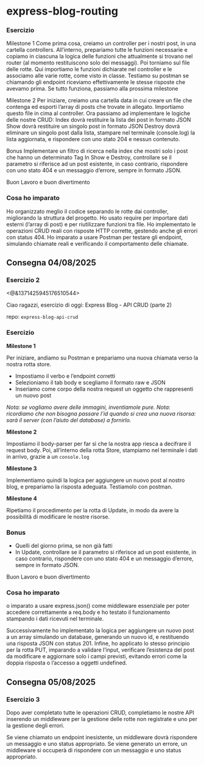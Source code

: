 express-blog-routing
===
### Esercizio
Milestone 1
Come prima cosa, creiamo un controller per i nostri post, in una cartella controllers. 
All’interno, prepariamo tutte le funzioni necessarie e copiamo in ciascuna la logica delle funzioni che attualmente si trovano nel router (al momento restituiscono solo dei messaggi). 
Poi torniamo sul file delle rotte. Qui importiamo le funzioni dichiarate nel controller e le associamo alle varie rotte, come visto in classe.
Testiamo su postman se chiamando gli endpoint riceviamo effettivamente le stesse risposte che avevamo prima. 
Se tutto funziona, passiamo alla prossima milestone

Milestone 2
Per iniziare, creiamo una cartella data  in cui creare un file che contenga ed esporti l’array di posts che trovate in allegato.  Importiamo questo file in cima al controller. 
Ora passiamo ad implementare le logiche delle nostre CRUD:
Index dovrà restituire la lista dei post in formato JSON
Show dovrà restituire un singolo post in formato JSON
Destroy dovrà eliminare un singolo post dalla lista, stampare nel terminale (console.log) la lista aggiornata, e rispondere con uno stato 204 e nessun contenuto.

Bonus
Implementare un filtro di ricerca nella index che mostri solo i post che hanno un determinato Tag
In Show e Destroy, controllare se il parametro si riferisce ad un post esistente, in caso contrario, rispondere con uno stato 404 e un messaggio d’errore, sempre in formato JSON.

Buon Lavoro e buon divertimento

### Cosa ho imparato 
Ho organizzato meglio il codice separando le rotte dai controller, migliorando la struttura del progetto.
Ho usato require per importare dati esterni (l’array di post) e per riutilizzare funzioni tra file.
Ho implementato le operazioni CRUD reali con risposte HTTP corrette, gestendo anche gli errori con status 404.
Ho imparato a usare Postman per testare gli endpoint, simulando chiamate reali e verificando il comportamento delle chiamate.

## Consegna 04/08/2025 

### Esercizio 2 
<@&1371425945176510544>
 
 Ciao ragazzi,
 esercizio di oggi: Express Blog - API CRUD (parte 2)
 
 repo: `express-blog-api-crud`
 
 ### Esercizio
 
 
 **Milestone 1**
 
 Per iniziare, andiamo su Postman e prepariamo una nuova chiamata verso la nostra rotta store. 
 - Impostiamo il verbo e l’endpoint corretti
 - Selezioniamo il tab body e scegliamo il formato raw e JSON
 - Inseriamo come corpo della nostra request un oggetto che rappresenti un nuovo post
 
 *Nota: se vogliamo avere delle immagini, inventiamole pure.* 
 *Nota: ricordiamo che non bisogna passare l’id quando si crea una nuova risorsa: sarà il server (con l’aiuto del database) a fornirlo.*
 
 **Milestone 2**
 
 Impostiamo il body-parser per far sì che la nostra app riesca a decifrare il request body.
 Poi, all’interno della rotta Store, stampiamo nel terminale i dati in arrivo, grazie a un `console.log` 
 
 **Milestone 3**
 
 Implementiamo quindi la logica per aggiungere un nuovo post al nostro blog, e prepariamo la risposta adeguata.
 Testiamolo con postman.
 
 **Milestone 4**
 
 Ripetiamo il procedimento per la rotta di Update, in modo da avere la possibilità di modificare le nostre risorse. 
 
 ### Bonus
 
 - Quelli del giorno prima, se non già fatti
 - In Update, controllare se il parametro si riferisce ad un post esistente, in caso contrario, rispondere con uno stato 404 e un messaggio d’errore, sempre in formato JSON.
 
 Buon Lavoro e buon divertimento

 ### Cosa ho imparato 
 o imparato a usare express.json() come middleware essenziale per poter accedere correttamente a req.body e ho testato il funzionamento stampando i dati ricevuti nel terminale.

Successivamente ho implementato la logica per aggiungere un nuovo post a un array simulando un database, generando un nuovo id, e restituendo una risposta JSON con status 201.
Infine, ho applicato lo stesso principio per la rotta PUT, imparando a validare l’input, verificare l’esistenza del post da modificare e aggiornare solo i campi previsti, evitando errori come la doppia risposta o l’accesso a oggetti undefined.

 ## Consegna 05/08/2025 

### Esercizio 3

Dopo aver completato tutte le operazioni CRUD, completiamo le nostre API inserendo un middleware per la gestione delle rotte non registrate e uno per la gestione degli errori.

Se viene chiamato un endpoint inesistente, un middleware dovrà rispondere un messaggio e uno status appropriato.
Se viene generato un errore, un middleware si occuperà di rispondere con un messaggio e uno status appropriato.